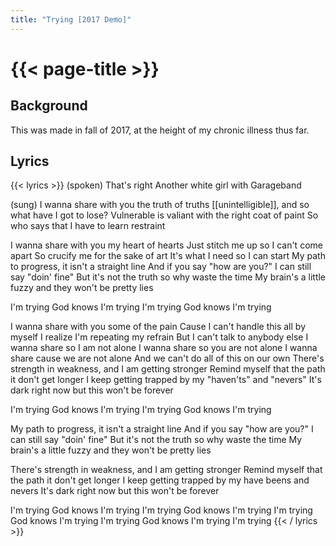 ```yaml
---
title: "Trying [2017 Demo]"
---
```

# {{< page-title >}}

## Background
This was made in fall of 2017, at the height of my chronic illness thus far.

## Lyrics
{{< lyrics >}}
(spoken)
That's right
Another white girl with Garageband

(sung)
I wanna share with you the truth of truths
[[unintelligible]], and so what have I got to lose?
Vulnerable is valiant with the right coat of paint
So who says that I have to learn restraint

I wanna share with you my heart of hearts
Just stitch me up so I can't come apart
So crucify me for the sake of art
It's what I need so I can start
My path to progress, it isn't a straight line
And if you say "how are you?" I can still say "doin' fine"
But it's not the truth so why waste the time
My brain's a little fuzzy and they won't be pretty lies

I'm trying
God knows I'm trying
I'm trying
God knows I'm trying

I wanna share with you some of the pain
Cause I can't handle this all by myself
I realize I'm repeating my refrain
But I can't talk to anybody else
I wanna share so I am not alone
I wanna share so you are not alone
I wanna share cause we are not alone
And we can't do all of this on our own
There's strength in weakness, and I am getting stronger
Remind myself that the path it don't get longer
I keep getting trapped by my "haven'ts" and "nevers"
It's dark right now but this won't be forever

I'm trying
God knows I'm trying
I'm trying
God knows I'm trying

My path to progress, it isn't a straight line
And if you say "how are you?" I can still say "doin' fine"
But it's not the truth so why waste the time
My brain's a little fuzzy and they won't be pretty lies

There's strength in weakness, and I am getting stronger
Remind myself that the path it don't get longer
I keep getting trapped by my have beens and nevers
It's dark right now but this won't be forever

I'm trying
God knows I'm trying
I'm trying
God knows I'm trying
I'm trying
God knows I'm trying
I'm trying
God knows I'm trying
I'm trying
{{< / lyrics >}}
